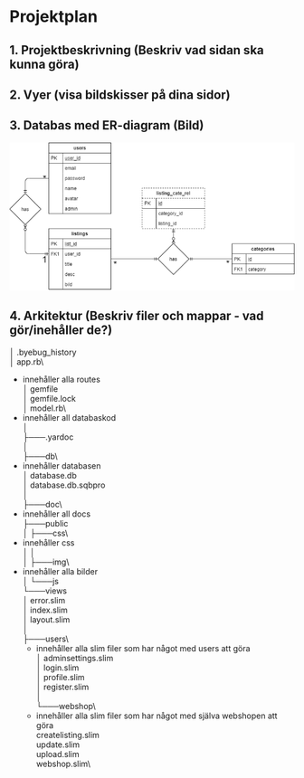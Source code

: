 # Projektplan

## 1. Projektbeskrivning (Beskriv vad sidan ska kunna göra)
## 2. Vyer (visa bildskisser på dina sidor)
## 3. Databas med ER-diagram (Bild)

![ER-diagram](ER-diagram.png)

## 4. Arkitektur (Beskriv filer och mappar - vad gör/inehåller de?)
│   .byebug_history\
│   app.rb\
* innehåller alla routes \
│   gemfile\
│   gemfile.lock\
│   model.rb\
* innehåller all databaskod \
│\
├───.yardoc\
│\
├───db\
* innehåller databasen \
│       database.db\
│       database.db.sqbpro\
│\
├───doc\
* innehåller all docs \
├───public\
│   ├───css\
* innehåller css \
│   │\
│   ├───img\
* innehåller alla bilder \
│   └───js\
└───views\
    │   error.slim\
    │   index.slim\
    │   layout.slim\
    │\
    ├───users\
    * innehåller alla slim filer som har något med users att göra \
    │       adminsettings.slim\
    │       login.slim\
    │       profile.slim\
    │       register.slim\
    │\
    └───webshop\
    * innehåller alla slim filer som har något med själva webshopen att göra \
            createlisting.slim\
            update.slim\
            upload.slim\
            webshop.slim\
